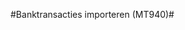 
<properties>
	<page>
		<title>Bankrekeningen</title>
	</page>
	<menu>
		<position>
	</menu>
</properties>

#Banktransacties importeren (MT940)#
<description>
